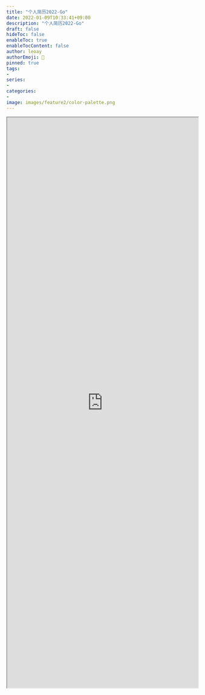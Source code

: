 ```yaml
---
title: "个人简历2022-Go"
date: 2022-01-09T10:33:41+09:00
description: "个人简历2022-Go"
draft: false
hideToc: false
enableToc: true
enableTocContent: false
author: leoay
authorEmoji: 🎅
pinned: true
tags:
- 
series:
- 
categories:
- 
image: images/feature2/color-palette.png
---
```


<iframe style="width:100%;height:1500px" src="https://tech-leoay-cv.vercel.app/" title="W3Schools Free Online Web Tutorials"></iframe>